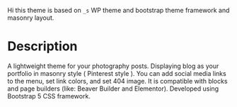 Hi this theme is based on `_s` WP theme and bootstrap theme framework and masonry layout.

# Description

A lightweight theme for your photography posts. Displaying blog as your portfolio in masonry style ( Pinterest style ). You can add social media links to the menu, set link colors, and set 404 image. It is compatible with blocks and page builders (like: Beaver Builder and Elementor). Developed using Bootstrap 5 CSS framework. 